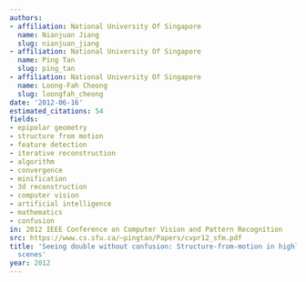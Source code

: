 ```yaml
---
authors:
- affiliation: National University Of Singapore
  name: Nianjuan Jiang
  slug: nianjuan_jiang
- affiliation: National University Of Singapore
  name: Ping Tan
  slug: ping_tan
- affiliation: National University Of Singapore
  name: Loong-Fah Cheong
  slug: loongfah_cheong
date: '2012-06-16'
estimated_citations: 54
fields:
- epipolar geometry
- structure from motion
- feature detection
- iterative reconstruction
- algorithm
- convergence
- minification
- 3d reconstruction
- computer vision
- artificial intelligence
- mathematics
- confusion
in: 2012 IEEE Conference on Computer Vision and Pattern Recognition
src: https://www.cs.sfu.ca/~pingtan/Papers/cvpr12_sfm.pdf
title: 'Seeing double without confusion: Structure-from-motion in highly ambiguous
  scenes'
year: 2012
---
```

